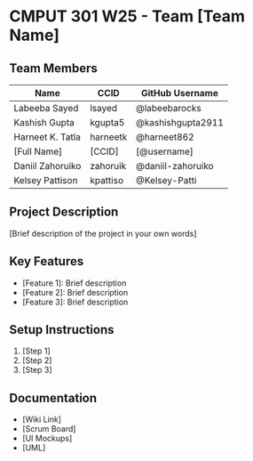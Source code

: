 # CMPUT 301 W25 - Team [Team Name]

## Team Members


| Name          | CCID   | GitHub Username |
| ------------- | ------ | --------------- |
| Labeeba Sayed | lsayed | @labeebarocks   |
| Kashish Gupta | kgupta5 | @kashishgupta2911     |
| Harneet K. Tatla| harneetk| @harneet862    |
| [Full Name]   | [CCID] | [@username]     |
| Daniil Zahoruiko  | zahoruik | @daniil-zahoruiko     |
| Kelsey Pattison   | kpattiso | @Kelsey-Patti     |


## Project Description

[Brief description of the project in your own words]

## Key Features

- [Feature 1]: Brief description
- [Feature 2]: Brief description
- [Feature 3]: Brief description

## Setup Instructions

1. [Step 1]
2. [Step 2]
3. [Step 3]

## Documentation

- [Wiki Link]
- [Scrum Board]
- [UI Mockups]
- [UML]
